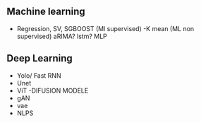 ## Machine learning
- Regression, SV, SGBOOST (Ml supervised)
-K mean (ML non supervised)
aRIMA? lstm? MLP

## Deep Learning
- Yolo/ Fast RNN
- Unet 
- ViT
-DIFUSION MODELE
- gAN
- vae
- NLPS